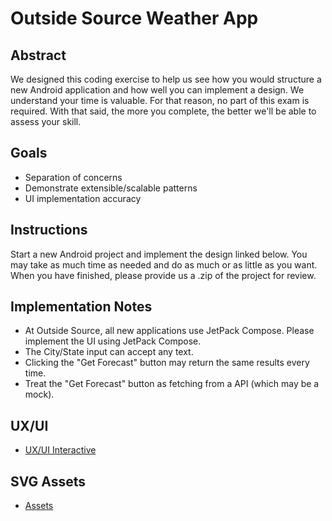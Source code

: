 # Outside Source Weather App

## Abstract
We designed this coding exercise to help us see how you would structure a new Android application and how well you can implement a design. We understand your time is valuable. For that reason, no part of this exam is required. With that said, the more you complete, the better we'll be able to assess your skill.

## Goals
* Separation of concerns
* Demonstrate extensible/scalable patterns
* UI implementation accuracy

## Instructions
Start a new Android project and implement the design linked below. You may take as much time as needed and do as much or as little as you want. When you have finished, please provide us a .zip of the project for review.

## Implementation Notes
* At Outside Source, all new applications use JetPack Compose. Please implement the UI using JetPack Compose.
* The City/State input can accept any text.
* Clicking the "Get Forecast" button may return the same results every time.
* Treat the "Get Forecast" button as fetching from a API (which may be a mock).

## UX/UI
* [UX/UI Interactive](https://www.figma.com/file/4DyubgQdgoDsvtm3JxvgWI/OS-Weather-App)

## SVG Assets
* [Assets](https://github.com/outsidesource/outsidesource-android-weather-interview/tree/main/assets)
